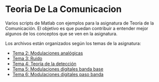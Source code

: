 # Teoria De La Comunicacion

Varios scripts de Matlab con ejemplos para la asignatura de Teoría de la Comunicación.
El objetivo es que puedan contribuir a entender mejor algunos de los conceptos que se
ven en la asignatura.

Los archivos están organizados según los temas de la asignatura:
  - [Tema 2: Modulaciones analógicas](Tema%202)
  - [Tema 3: Ruido](Tema%203)
  - [Tema 4: Teoría de la detección](Tema%204)
  - [Tema 5: Modulaciones digitales banda base](Tema%205)
  - [Tema 6: Modulaciones digitales paso banda](Tema%206)
  
  
